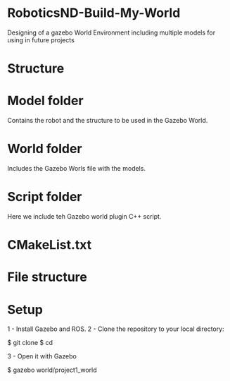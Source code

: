 # RoboticsND-Build-My-World
Designing of a gazebo World Environment including multiple models for using in future projects




# Structure

# Model folder

Contains the robot and the structure to be used in the Gazebo World. 

# World folder

Includes the Gazebo Worls file with the models.

# Script folder
Here we include teh Gazebo world plugin C++ script.

# CMakeList.txt

# File structure

# Setup

1 - Install Gazebo and ROS.
2 - Clone the repository to your local directory:


$ git clone 
$ cd 

3 - Open it with Gazebo

$ gazebo world/project1_world

